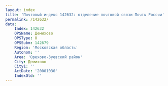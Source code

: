 ```yaml
---
layout: index
title: 'Почтовый индекс 142632: отделение почтовой связи Почты России'
permalink: /142632/
data:
    Index: 142632
    OPSName: Демихово
    OPSType: О
    OPSSubm: 142679
    Region: 'Московская область'
    Autonom: ''
    Area: 'Орехово-Зуевский район'
    City: Демихово
    City1: ''
    ActDate: '20001030'
    IndexOld: ''
---
```

